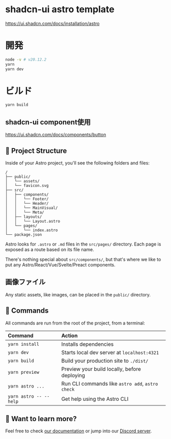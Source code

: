# shadcn-ui astro template

https://ui.shadcn.com/docs/installation/astro

# 開発

```sh
node -v # v20.12.2
yarn
yarn dev
```

# ビルド

```sh
yarn build
```

## shadcn-ui component使用

https://ui.shadcn.com/docs/components/button

## 🚀 Project Structure

Inside of your Astro project, you'll see the following folders and files:

```text
/
├── public/
│   └── assets/
│   └── favicon.svg
├── src/
│   ├── components/
│   │   └── Footer/
│   │   └── Header/
│   │   └── MainVisual/
│   │   └── Meta/
│   ├── layouts/
│   │   └── Layout.astro
│   └── pages/
│       └── index.astro
└── package.json
```

Astro looks for `.astro` or `.md` files in the `src/pages/` directory. Each page is exposed as a route based on its file name.

There's nothing special about `src/components/`, but that's where we like to put any Astro/React/Vue/Svelte/Preact components.

## 画像ファイル

Any static assets, like images, can be placed in the `public/` directory.

## 🧞 Commands

All commands are run from the root of the project, from a terminal:

| Command                | Action                                           |
| :--------------------- | :----------------------------------------------- |
| `yarn install`         | Installs dependencies                            |
| `yarn dev`             | Starts local dev server at `localhost:4321`      |
| `yarn build`           | Build your production site to `./dist/`          |
| `yarn preview`         | Preview your build locally, before deploying     |
| `yarn astro ...`       | Run CLI commands like `astro add`, `astro check` |
| `yarn astro -- --help` | Get help using the Astro CLI                     |

## 👀 Want to learn more?

Feel free to check [our documentation](https://docs.astro.build) or jump into our [Discord server](https://astro.build/chat).
